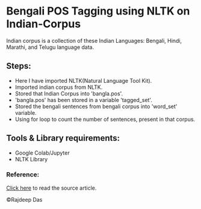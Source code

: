 # Bengali POS Tagging using NLTK on Indian-Corpus
Indian corpus is a collection of these Indian Languages: Bengali, Hindi, Marathi, and Telugu language data. 

## Steps:

- Here I have imported NLTK(Natural Language Tool Kit). 
- Imported indian corpus from NLTK.
- Stored that Indian Corpus into 'bangla.pos'. 
- 'bangla.pos' has been stored in a variable 'tagged_set'.
- Stored the bengali sentences from bengali corpus into 'word_set' variable.
- Using for loop to count the number of sentences, present in that corpus. 

## Tools & Library requirements:
- Google Colab/Jupyter
- NLTK Library

### Reference:
[Click here](https://medium.com/analytics-vidhya/bengali-pos-part-of-speech-tagging-using-indian-corpus-e85f47d3ad65) to read the source article.

&copy;Rajdeep Das

